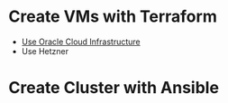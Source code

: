 # Create VMs with Terraform
- [Use Oracle Cloud Infrastructure](docs/oracle.md)
- Use Hetzner

# Create Cluster with Ansible